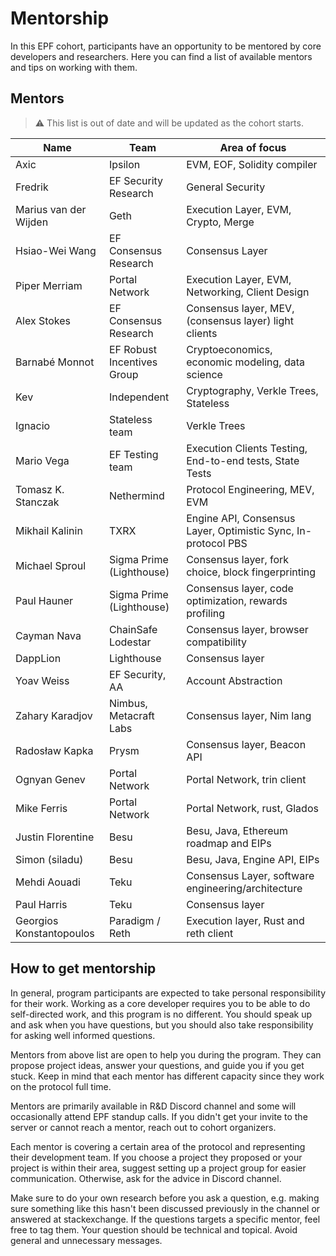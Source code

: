 # Mentorship

In this EPF cohort, participants have an opportunity to be mentored by core developers and researchers. Here you can find a list of available mentors and tips on working with them.

## Mentors

> :warning: This list is out of date and will be updated as the cohort starts. 

| Name                     | Team                       | Area of focus                                                 |
| ------------------------ | -------------------------- | ------------------------------------------------------------- |
| Axic                     | Ipsilon                    | EVM, EOF, Solidity compiler                                   |
| Fredrik                  | EF Security Research       | General Security                                              |
| Marius van der Wijden    | Geth                       | Execution Layer, EVM, Crypto, Merge                           |
| Hsiao-Wei Wang           | EF Consensus Research      | Consensus Layer                                               |
| Piper Merriam            | Portal Network             | Execution Layer, EVM, Networking, Client Design               |
| Alex Stokes              | EF Consensus Research      | Consensus layer, MEV, (consensus layer) light clients         |
| Barnabé Monnot           | EF Robust Incentives Group | Cryptoeconomics, economic modeling, data science             |
| Kev                      | Independent                | Cryptography, Verkle Trees, Stateless                         |
| Ignacio                  | Stateless team             | Verkle Trees                                                  |
| Mario Vega               | EF Testing team            | Execution Clients Testing, End-to-end tests, State Tests      |
| Tomasz K. Stanczak       | Nethermind                 | Protocol Engineering, MEV, EVM                                |
| Mikhail Kalinin          | TXRX                       | Engine API, Consensus Layer, Optimistic Sync, In-protocol PBS |
| Michael Sproul           | Sigma Prime (Lighthouse)   | Consensus layer, fork choice, block fingerprinting            |
| Paul Hauner              | Sigma Prime (Lighthouse)   | Consensus layer, code optimization, rewards profiling         |
| Cayman Nava              | ChainSafe Lodestar         | Consensus layer, browser compatibility                        |
| DappLion                 | Lighthouse             | Consensus layer                                               |
| Yoav Weiss               | EF Security, AA            | Account Abstraction                                           |
| Zahary Karadjov          | Nimbus, Metacraft Labs     | Consensus layer, Nim lang                                     |
| Radosław Kapka           | Prysm                      | Consensus layer, Beacon API                                   |
| Ognyan Genev             | Portal Network             | Portal Network, trin client                                   |
| Mike Ferris              | Portal Network             | Portal Network, rust, Glados                                  |
| Justin Florentine        | Besu                       | Besu, Java,  Ethereum roadmap and EIPs                        |
| Simon (siladu)           | Besu                       | Besu, Java, Engine API, EIPs                                  |
| Mehdi Aouadi             | Teku                       | Consensus Layer, software engineering/architecture           |
| Paul Harris              | Teku                       | Consensus layer                                               |
| Georgios Konstantopoulos | Paradigm / Reth            | Execution layer, Rust and reth client                         |


## How to get mentorship

In general, program participants are expected to take personal responsibility for their work. Working as a core developer requires you to be able to do self-directed work, and this program is no different. You should speak up and ask when you have questions, but you should also take responsibility for asking well informed questions.

Mentors from above list are open to help you during the program. They can propose project ideas, answer your questions, and guide you if you get stuck. Keep in mind that each mentor has different capacity since they work on the protocol full time.

Mentors are primarily available in R&D Discord channel and some will occasionally attend EPF standup calls. If you didn't get your invite to the server or cannot reach a mentor, reach out to cohort organizers.

Each mentor is covering a certain area of the protocol and representing their development team. If you choose a project they proposed or your project is within their area, suggest setting up a project group for easier communication. Otherwise, ask for the advice in Discord channel.

Make sure to do your own research before you ask a question, e.g. making sure something like this hasn't been discussed previously in the channel or answered at stackexchange. If the questions targets a specific mentor, feel free to tag them. Your question should be technical and topical. Avoid general and unnecessary messages.
